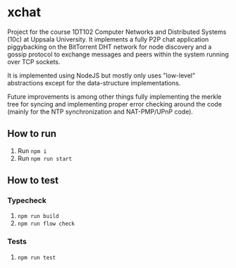 # xchat
Project for the course 1DT102 Computer Networks and Distributed Systems (10c) at Uppsala University. It implements a fully P2P chat application piggybacking on the BitTorrent DHT network for node discovery and a gossip protocol to exchange messages and peers within the system running over TCP sockets.

It is implemented using NodeJS but mostly only uses "low-level" abstractions except for the data-structure implementations.

Future improvements is among other things fully implementing the merkle tree for syncing and implementing proper error checking around the code (mainly for the NTP synchronization and NAT-PMP/UPnP code).

## How to run

1. Run `npm i`
2. Run `npm run start`

## How to test

### Typecheck
1. `npm run build`
2. `npm run flow check`

### Tests
1. `npm run test`
